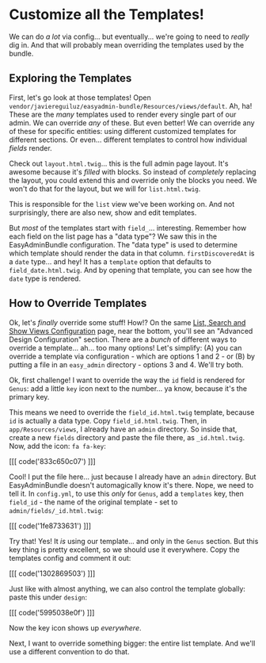 # Customize all the Templates!

We can do *a lot* via config... but eventually... we're going to need to *really*
dig in. And that will probably mean overriding the templates used by the bundle.

## Exploring the Templates

First, let's go look at those templates! Open `vendor/javiereguiluz/easyadmin-bundle/Resources/views/default`.
Ah, ha! These are the *many* templates used to render every single part of our admin.
We can override *any* of these. But even better! We can override any of these for
specific entities: using different customized templates for different sections. Or
even... different templates to control how individual *fields* render.

Check out `layout.html.twig`... this is the full admin page layout. It's awesome
because it's *filled* with blocks. So instead of *completely* replacing the layout,
you could extend this and override only the blocks you need. We won't do that for the
layout, but we will for `list.html.twig`.

This is responsible for the `list` view we've been working on. And not surprisingly,
there are also new, show and edit templates.

But *most* of the templates start with `field_`... interesting. Remember how each
field on the list page has a "data type"? We saw this in the EasyAdminBundle configuration.
The "data type" is used to determine which template should render the data in that
column. `firstDiscoveredAt` is a `date` type... and hey! It has a `template`
option that defaults to `field_date.html.twig`. And by opening that template, you
can see how the `date` type is rendered.

## How to Override Templates

Ok, let's *finally* override some stuff! How!? On the same
[List, Search and Show Views Configuration][list_search_show_configuration]
page, near the bottom, you'll see an "Advanced Design Configuration" section.
There are a *bunch* of different ways to override a template... ah... too many options!
Let's simplify: (A) you can override a template via configuration - which are options
1 and 2 - or (B) by putting a file in an `easy_admin` directory - options 3 and 4.
We'll try both.

Ok, first challenge! I want to override the way the `id` field is rendered for
`Genus`: add a little `key` icon next to the number... ya know, because it's the
primary key.

This means we need to override the `field_id.html.twig` template, because `id` is
actually a data type. Copy `field_id.html.twig`. Then, in `app/Resources/views`,
I already have an `admin` directory. So inside that, create a new `fields` directory
and paste the file there, as `_id.html.twig`. Now, add the icon: `fa fa-key`:

[[[ code('833c650c07') ]]]

Cool! I put the file here... just because I already have an `admin` directory.
But EasyAdminBundle doesn't automagically know it's there. Nope, we need to tell
it. In `config.yml`, to use this *only* for `Genus`, add a `templates` key, then
`field_id` - the name of the original template - set to `admin/fields/_id.html.twig`:

[[[ code('1fe8733631') ]]]

Try that! Yes! It *is* using our template... and only in the `Genus` section.
But this key thing is pretty excellent, so we should use it everywhere. Copy
the templates config and comment it out:

[[[ code('1302869503') ]]]

Just like with almost anything, we can also control the template globally: paste
this under `design`:

[[[ code('5995038e0f') ]]]

Now the key icon shows up *everywhere*.

Next, I want to override something bigger: the entire list template. And we'll
use a different convention to do that.


[list_search_show_configuration]: https://symfony.com/doc/current/bundles/EasyAdminBundle/book/list-search-show-configuration.html

